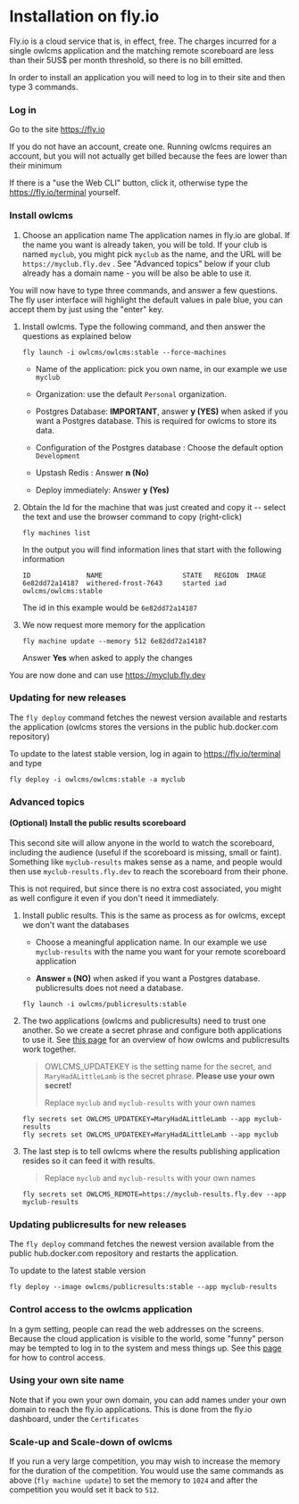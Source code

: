 # Installation on fly.io

Fly.io is a cloud service that is, in effect, free. The charges incurred for a single owlcms application and the matching remote scoreboard are less than their 5US$ per month threshold, so there is no bill emitted.

In order to install an application you will need to log in to their site and then type 3 commands.

### Log in

Go to the site https://fly.io

If you do not have an account, create one.  Running owlcms requires an account, but you will not actually get billed because the fees are lower than their minimum

If there is a "use the Web CLI" button, click it, otherwise type the https://fly.io/terminal yourself.

### Install owlcms

1. Choose an application name The application names in fly.io are global.  If the name you want is already taken, you will be told.  If your club is named `myclub`,  you might pick `myclub` as the name, and the URL will be `https://myclub.fly.dev` . See "Advanced topics" below if your club already has a domain name - you will be also be able to use it.

You will now have to type three commands, and answer a few questions.  The fly user interface will highlight the default values in pale blue, you can accept them by just using the "enter" key.

1. Install owlcms.  Type the following command, and then answer the questions as explained below

   ```
   fly launch -i owlcms/owlcms:stable --force-machines
   ```

   - Name of the application: pick you own name, in our example we use `myclub`

   - Organization:  use the default `Personal` organization.

   - Postgres Database: **IMPORTANT**, answer **y (YES)**  when asked if you want a Postgres database.  This is required for owlcms to store its data.

   - Configuration of the Postgres database : Choose the default option  `Development`

   - Upstash Redis : Answer **n (No)**
   
   - Deploy immediately: Answer **y (Yes)** 


3. Obtain the Id for the machine that was just created and copy it -- select the text and use the browser command to copy (right-click)

   ```
   fly machines list
   ```

    In the output you will find information lines that start with the following information

   ```
   ID              NAME                    STATE   REGION  IMAGE 
   6e82dd72a14187  withered-frost-7643     started iad     owlcms/owlcms:stable
   ```

   The id in this example would be `6e82dd72a14187`

4. We now request more memory for the application

   ```
   fly machine update --memory 512 6e82dd72a14187
   ```

   Answer **Yes** when asked to apply the changes

   

You are now done and can use https://myclub.fly.dev



### Updating for new releases

The `fly deploy` command fetches the newest version available and restarts the application (owlcms stores the versions in the public hub.docker.com repository)

To update to the latest stable version, log in again to https://fly.io/terminal and type

```
fly deploy -i owlcms/owlcms:stable -a myclub
```



### Advanced topics

#### (Optional) Install the public results scoreboard

This second site will allow anyone in the world to watch the scoreboard, including the audience (useful if the scoreboard is missing, small or faint).   Something like `myclub-results` makes sense as a name, and people would then use `myclub-results.fly.dev` to reach the scoreboard from their phone.

This is not required, but since there is no extra cost associated, you might as well configure it even if you don't need it immediately.

1. Install public results.  This is the same as process as for owlcms, except we don't want the databases

   - Choose a meaningful application name.  In our example we use `myclub-results` with the name you want for your remote scoreboard application


   - **Answer `n` (NO)** when asked if you want a Postgres database.  publicresults does not need a database.

   ```
   fly launch -i owlcms/publicresults:stable
   ```

2. The two applications (owlcms and publicresults) need to trust one another. So we create a secret phrase and configure both applications to use it. See [this page](PublicResults) for an overview of how owlcms and publicresults work together.

   > OWLCMS_UPDATEKEY is the setting name for the secret, and `MaryHadALittleLamb` is the secret phrase.  **Please use your own secret!** 
   >
   > Replace `myclub` and `myclub-results` with your own names
   >

    ```
    fly secrets set OWLCMS_UPDATEKEY=MaryHadALittleLamb --app myclub-results
    fly secrets set OWLCMS_UPDATEKEY=MaryHadALittleLamb --app myclub
    ```

3. The last step is to tell owlcms where the results publishing application resides so it can feed it with results.

      > Replace `myclub` and `myclub-results` with your own names

    ```
    fly secrets set OWLCMS_REMOTE=https://myclub-results.fly.dev --app myclub-results
    ```

### Updating publicresults for new releases

The `fly deploy` command fetches the newest version available from the public hub.docker.com repository and restarts the application.

To update to the latest stable version

```
fly deploy --image owlcms/publicresults:stable --app myclub-results
```

### Control access to the owlcms application

In a gym setting, people can read the web addresses on the screens.  Because the cloud application is visible to the world, some "funny" person may be tempted to log in to the system and mess things up.  See this [page](AdvancedSystemSettings) for how to control access.

### Using your own site name

Note that if you own your own domain, you can add names under your own domain to reach the fly.io applications.  This is done from the fly.io dashboard, under the `Certificates`

### Scale-up and Scale-down of owlcms

If you run a very large competition, you may wish to increase the memory for the duration of the competition. You would use the same commands as above (`fly machine update`) to set the memory to `1024` and after the competition you would set it back to `512`.
